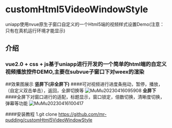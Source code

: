 # customHtml5VideoWindowStyle
uniapp使用nvue原生子窗口自定义的一个Html5端的视频样式设置Demo(注意：只有在真机运行环境才能显示)

## 介绍
### vue2.0 + css + js基于uniapp进行开发的一个简单的html端的自定义视频播放控件DEMO,主要在subvue子窗口下对weex的渲染

##效果图展示
**竖屏下(非全屏下)**
####可对视频进行进度条拖动，暂停，播放，（自定义双击单击），返回，全屏切换等
![MuMu20230416095908](https://user-images.githubusercontent.com/103922748/232262392-aa768f4b-92bb-4d30-9fb3-12cb10b923b4.png)
**全屏下**
####全屏下对窗口进行的适配，标题显示，窗口锁定，倍数切换，清晰度切换，弹幕等功能
![MuMu20230416100417](https://user-images.githubusercontent.com/103922748/232262416-1f43d1fc-0634-42c1-96ea-9b8770edde71.png)


####安装教程
1.git clone https://github.com/mr-pudding/customHtml5VideoWindowStyle






